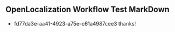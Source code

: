 ## OpenLocalization Workflow Test MarkDown
* fd77da3e-aa41-4923-a75e-c61a4987cee3 
thanks!<!--HONumber=Mar16_HO2-->
